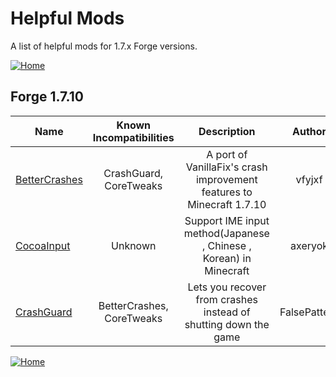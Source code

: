 # Helpful Mods

A list of helpful mods for 1.7.x Forge versions.

[![Home](https://i.imgur.com/zGuelkW.png)](/README.md)

## Forge 1.7.10

| Name | Known Incompatibilities | Description | Author | Environment | [Label](/README.md#labels) |
| --- | :---: | :---: | :---: | :---: | :---: |
| [BetterCrashes](https://github.com/vfyjxf/BetterCrashes) | CrashGuard, CoreTweaks | A port of VanillaFix's crash improvement features to Minecraft 1.7.10 | vfyjxf | Client | Incompatible (7) |
| [CocoaInput](https://www.curseforge.com/minecraft/mc-mods/cocoainput) | Unknown | Support IME input method(Japanese , Chinese , Korean) in Minecraft | axeryok | Both | None |
| [CrashGuard](https://github.com/FalsePattern/CrashGuard) | BetterCrashes, CoreTweaks | Lets you recover from crashes instead of shutting down the game | FalsePattern | Client | Incompatible (7) |

[![Home](https://i.imgur.com/zGuelkW.png)](/README.md)
